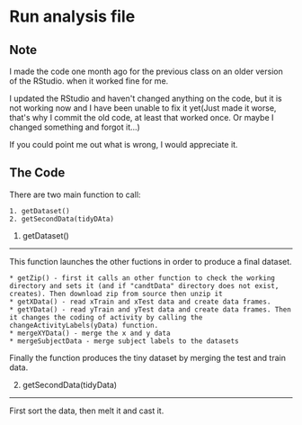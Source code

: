 Run analysis file
=================

Note
----

I made the code one month ago for the previous class on an older version of the RStudio. when it worked fine for me.

I updated the RStudio and haven't changed anything on the code, but it is not working now and I have been unable to fix it yet(Just made it worse, that's why I commit the old code, at least that worked once. Or maybe I changed something and forgot it...) 

If you could point me out what is wrong, I would appreciate it. 

The Code
--------

There are two main function to call:

	1. getDataset()
	2. getSecondData(tidyDAta)

1. getDataset()
--------------
This function launches the other fuctions in order to produce a final dataset.

	* getZip() - first it calls an other function to check the working directory and sets it (and if "candtData" directory does not exist, creates). Then download zip from source then unzip it
	* getXData() - read xTrain and xTest data and create data frames.
	* getYData() - read yTrain and yTest data and create data frames. Then it changes the coding of activity by calling the changeActivityLabels(yData) function.
	* mergeXYData() - merge the x and y data
	* mergeSubjectData - merge subject labels to the datasets
Finally the function produces the tiny dataset by merging the test and train data.

2. getSecondData(tidyData)
--------------------------

First sort the data, then melt it and cast it.



